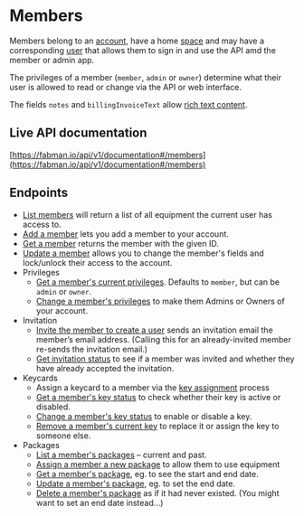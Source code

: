 # Members

Members belong to an [account](accounts.md), have a home [space](spaces.md) and may have a corresponding [user](users.md) that allows them to sign in and use the API amd the member or admin app.

The privileges of a member (`member`, `admin` or `owner`) determine what their user is allowed to read or change via the API or web interface.

The fields `notes` and `billingInvoiceText` allow [rich text content](rich_text.md).

##  Live API documentation

[https://fabman.io/api/v1/documentation#/members](https://fabman.io/api/v1/documentation#/members)

## Endpoints
- [List members](https://fabman.io/api/v1/documentation#!/members/getApiV1Members) will return a list of all equipment the current user has access to.
- [Add a member](https://fabman.io/api/v1/documentation#!/members/postApiV1Members) lets you add a member to your account.
- [Get a member](https://fabman.io/api/v1/documentation#!/members/getApiV1MembersId) returns the member with the given ID.
- [Update a member](https://fabman.io/api/v1/documentation#!/members/putApiV1MembersId) allows you to change the member's fields and lock/unlock their access to the account.
- Privileges
	- [Get a member's current privileges](https://fabman.io/api/v1/documentation#!/members/getApiV1MembersIdPrivileges). Defaults to `member`, but can be `admin` or `owner`.
	- [Change a member's privileges](https://fabman.io/api/v1/documentation#!/members/putApiV1MembersIdPrivileges) to make them Admins or Owners of your account.
- Invitation
	- [Invite the member to create a user](https://fabman.io/api/v1/documentation#!/members/postApiV1MembersIdInvitation) sends an invitation email the member’s email address. (Calling this for an already-invited member re-sends the invitation email.)
	- [Get invitation status](https://fabman.io/api/v1/documentation#!/members/getApiV1MembersIdInvitation) to see if a member was invited and whether they have already accepted the invitation.
- Keycards
	- Assign a keycard to a member via the [key assignment](key_assignments.md) process
	- [Get a member's key status](https://fabman.io/api/v1/documentation#!/members/getApiV1MembersIdKey) to check whether their key is active or disabled.
	- [Change a member's key status](https://fabman.io/api/v1/documentation#!/members/putApiV1MembersIdKey) to enable or disable a key.
	- [Remove a member's current key](https://fabman.io/api/v1/documentation#!/members/deleteApiV1MembersIdKey) to replace it or assign the key to someone else.
- Packages
	- [List a member's packages](https://fabman.io/api/v1/documentation#!/members/getApiV1MembersIdPackages) – current and past.
	- [Assign a member a new package](https://fabman.io/api/v1/documentation#!/members/postApiV1MembersIdPackages) to allow them to use equipment
	- [Get a member's package](https://fabman.io/api/v1/documentation#!/members/getApiV1MembersIdPackagesMemberpackageid), eg. to see the start and end date.
	- [Update a member's package](https://fabman.io/api/v1/documentation#!/members/putApiV1MembersIdPackagesMemberpackageid), eg. to set the end date.
	- [Delete a member's package](https://fabman.io/api/v1/documentation#!/members/deleteApiV1MembersIdPackagesMemberpackageid) as if it had never existed. (You might want to set an end date instead…)

